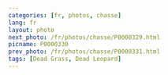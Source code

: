 ```yaml
---
categories: [fr, photos, chasse]
lang: fr
layout: photo
next_photo: /fr/photos/chasse/P0000329.html
picname: P0000330
prev_photo: /fr/photos/chasse/P0000331.html
tags: [Dead Grass, Dead Leopard]
---
```

